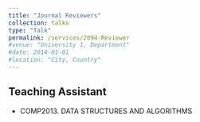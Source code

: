 ```yaml
---
title: "Journal Reviewers"
collection: talks
type: "Talk"
permalink: /services/2094-Reviewer
#venue: "University 1, Department"
#date: 2014-01-01
#location: "City, Country"
---
```


## Teaching Assistant
- COMP2013. DATA STRUCTURES AND ALGORITHMS


